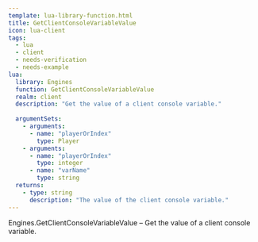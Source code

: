 ```yaml
---
template: lua-library-function.html
title: GetClientConsoleVariableValue
icon: lua-client
tags:
  - lua
  - client
  - needs-verification
  - needs-example
lua:
  library: Engines
  function: GetClientConsoleVariableValue
  realm: client
  description: "Get the value of a client console variable."
  
  argumentSets:
    - arguments:
      - name: "playerOrIndex"
        type: Player
    - arguments:
      - name: "playerOrIndex"
        type: integer
      - name: "varName"
        type: string
  returns:
    - type: string
      description: "The value of the client console variable."
---
```


<div class="lua__search__keywords">
Engines.GetClientConsoleVariableValue &#x2013; Get the value of a client console variable.
</div>
